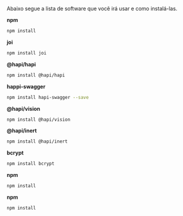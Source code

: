 <p>
Abaixo segue a lista de software que você irá usar e como instalá-las.
</p>

<strong>npm</strong>
```sh
npm install
```
<strong>joi</strong>
```sh
npm install joi
```
<strong>@hapi/hapi</strong>
```sh
npm install @hapi/hapi
```
<strong>happi-swagger</strong>
```sh
npm install hapi-swagger --save
```
<strong>@hapi/vision</strong>
```sh
npm install @hapi/vision
```
<strong>@hapi/inert</strong>
```sh
npm install @hapi/inert
```
<strong>bcrypt</strong>
```sh
npm install bcrypt
```
<strong>npm</strong>
```sh
npm install
```
<strong>npm</strong>
```sh
npm install
```